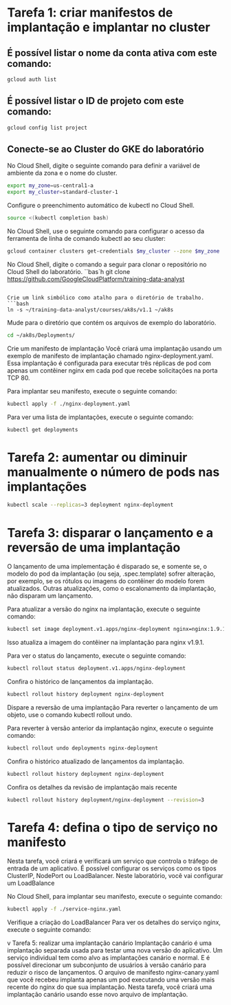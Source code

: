 # Tarefa 1: criar manifestos de implantação e implantar no cluster

## É possível listar o nome da conta ativa com este comando:
```bash
gcloud auth list
```

## É possível listar o ID de projeto com este comando:
```bash
gcloud config list project
```



## Conecte-se ao Cluster do GKE do laboratório

No Cloud Shell, digite o seguinte comando para definir a variável de ambiente da zona e o nome do cluster.
```bash
export my_zone=us-central1-a
export my_cluster=standard-cluster-1
```

Configure o preenchimento automático de kubectl no Cloud Shell.
```bash
source <(kubectl completion bash)
```

No Cloud Shell, use o seguinte comando para configurar o acesso da ferramenta de linha de comando kubectl ao seu cluster:
```bash
gcloud container clusters get-credentials $my_cluster --zone $my_zone
```

No Cloud Shell, digite o comando a seguir para clonar o repositório no Cloud Shell do laboratório.
``bas`h
git clone https://github.com/GoogleCloudPlatform/training-data-analyst
```

Crie um link simbólico como atalho para o diretório de trabalho.
```bash
ln -s ~/training-data-analyst/courses/ak8s/v1.1 ~/ak8s
```
Mude para o diretório que contém os arquivos de exemplo do laboratório.
```bash
cd ~/ak8s/Deployments/
```



Crie um manifesto de implantação
Você criará uma implantação usando um exemplo de manifesto de implantação chamado nginx-deployment.yaml. Essa implantação é configurada para executar três réplicas de pod com apenas um contêiner nginx em cada pod que recebe solicitações na porta TCP 80.

Para implantar seu manifesto, execute o seguinte comando:
```bash
kubectl apply -f ./nginx-deployment.yaml
```

Para ver uma lista de implantações, execute o seguinte comando:
```bash
kubectl get deployments
```



# Tarefa 2: aumentar ou diminuir manualmente o número de pods nas implantações
```bash
kubectl scale --replicas=3 deployment nginx-deployment
```

# Tarefa 3: disparar o lançamento e a reversão de uma implantação

O lançamento de uma implementação é disparado se, e somente se, o modelo do pod da implantação (ou seja, .spec.template) sofrer alteração, por exemplo, se os rótulos ou imagens do contêiner do modelo forem atualizados. Outras atualizações, como o escalonamento da implantação, não disparam um lançamento.

Para atualizar a versão do nginx na implantação, execute o seguinte comando:
```bash
kubectl set image deployment.v1.apps/nginx-deployment nginx=nginx:1.9.1 --record
```

Isso atualiza a imagem do contêiner na implantação para nginx v1.9.1.

Para ver o status do lançamento, execute o seguinte comando:
```bash
kubectl rollout status deployment.v1.apps/nginx-deployment
```
Confira o histórico de lançamentos da implantação.
```bash
kubectl rollout history deployment nginx-deployment
```
Dispare a reversão de uma implantação
Para reverter o lançamento de um objeto, use o comando kubectl rollout undo.

Para reverter à versão anterior da implantação nginx, execute o seguinte comando:
```bash
kubectl rollout undo deployments nginx-deployment
```
Confira o histórico atualizado de lançamentos da implantação.
```bash
kubectl rollout history deployment nginx-deployment
```
Confira os detalhes da revisão de implantação mais recente
```bash
kubectl rollout history deployment/nginx-deployment --revision=3
```

# Tarefa 4: defina o tipo de serviço no manifesto
Nesta tarefa, você criará e verificará um serviço que controla o tráfego de entrada de um aplicativo. É possível configurar os serviços como os tipos ClusterIP, NodePort ou LoadBalancer. Neste laboratório, você vai configurar um LoadBalance

No Cloud Shell, para implantar seu manifesto, execute o seguinte comando:
```bash
kubectl apply -f ./service-nginx.yaml
```
Verifique a criação do LoadBalancer
Para ver os detalhes do serviço nginx, execute o seguinte comando:


v Tarefa 5: realizar uma implantação canário
Implantação canário é uma implantação separada usada para testar uma nova versão do aplicativo. Um serviço individual tem como alvo as implantações canário e normal. E é possível direcionar um subconjunto de usuários à versão canário para reduzir o risco de lançamentos. O arquivo de manifesto nginx-canary.yaml que você recebeu implanta apenas um pod executando uma versão mais recente do nginx do que sua implantação. Nesta tarefa, você criará uma implantação canário usando esse novo arquivo de implantação.